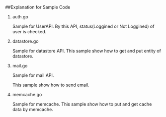##Explanation for Sample Code

1. auth.go

	Sample for UserAPI.
	By this API, status(Loggined or Not Loggined) of user is checked. 

2. datastore.go

	Sample for datastore API.
	This sample show how to get and put entity of datastore.

3. mail.go

	Sample for mail API.

	This sample show how to send email.

4. memcache.go

	Sample for memcache.
	This sample show how to put and get cache data by memcache.

